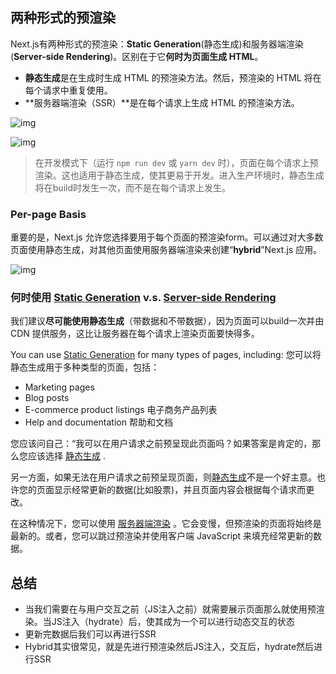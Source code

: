 ## 两种形式的预渲染

Next.js有两种形式的预渲染：**Static Generation**(静态生成)和服务器端渲染(**Server-side Rendering**)。区别在于它**何时为页面生成 HTML**。

- **静态生成**是在生成时生成 HTML 的预渲染方法。然后，预渲染的 HTML 将在每个请求中重复使用。
- **服务器端渲染（SSR）**是在每个请求上生成 HTML 的预渲染方法。

![img](https://nextjs.org/static/images/learn/data-fetching/static-generation.png)

![img](https://nextjs.org/static/images/learn/data-fetching/server-side-rendering.png)

> 在开发模式下（运行 `npm run dev` 或 `yarn dev` 时），页面在每个请求上预渲染。这也适用于静态生成，使其更易于开发。进入生产环境时，静态生成将在build时发生一次，而不是在每个请求上发生。

### Per-page Basis

重要的是，Next.js 允许您选择要用于每个页面的预渲染form。可以通过对大多数页面使用静态生成，对其他页面使用服务器端渲染来创建“**hybrid**”Next.js 应用。

![img](https://nextjs.org/static/images/learn/data-fetching/per-page-basis.png)

### 何时使用 [Static Generation](https://nextjs.org/docs/basic-features/pages#static-generation-recommended) v.s. [Server-side Rendering](https://nextjs.org/docs/basic-features/pages#server-side-rendering) 

我们建议**尽可能使用静态生成**（带数据和不带数据），因为页面可以build一次并由 CDN 提供服务，这比让服务器在每个请求上渲染页面要快得多。

You can use [Static Generation](https://nextjs.org/docs/basic-features/pages#static-generation-recommended) for many types of pages, including:
您可以将静态生成用于多种类型的页面，包括：

- Marketing pages
- Blog posts
- E-commerce product listings 电子商务产品列表
- Help and documentation 帮助和文档

您应该问自己：“我可以在用户请求之前预呈现此页面吗？如果答案是肯定的，那么您应该选择 [静态生成](https://nextjs.org/docs/basic-features/pages#static-generation-recommended) .

另一方面，如果无法在用户请求之前预呈现页面，则[静态生成](https://nextjs.org/docs/basic-features/pages#static-generation-recommended)不是一个好主意。也许您的页面显示经常更新的数据(比如股票)，并且页面内容会根据每个请求而更改。

在这种情况下，您可以使用 [服务器端渲染](https://nextjs.org/docs/basic-features/pages#server-side-rendering) 。它会变慢，但预渲染的页面将始终是最新的。或者，您可以跳过预渲染并使用客户端 JavaScript 来填充经常更新的数据。

 ## 总结

- 当我们需要在与用户交互之前（JS注入之前）就需要展示页面那么就使用预渲染。当JS注入（hydrate）后，使其成为一个可以进行动态交互的状态
- 更新完数据后我们可以再进行SSR
- Hybrid其实很常见，就是先进行预渲染然后JS注入，交互后，hydrate然后进行SSR

